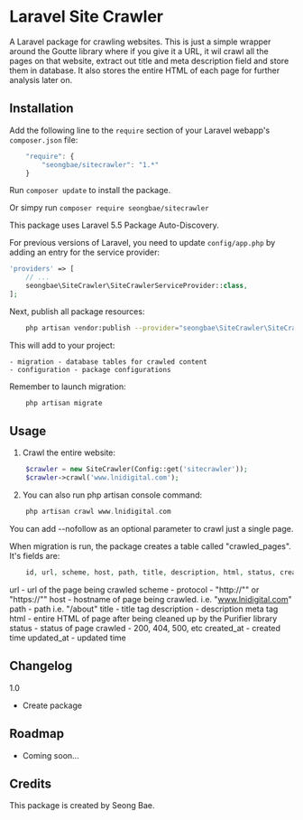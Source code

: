 Laravel Site Crawler
=======================

A Laravel package for crawling websites.  This is just a simple wrapper around the Goutte library where if you give it a URL, it wil crawl all the pages on that website, extract out title and meta description field and store them in database.  It also stores the entire HTML of each page for further analysis later on.

Installation
------------

Add the following line to the `require` section of your Laravel webapp's `composer.json` file:

```javascript
    "require": {
        "seongbae/sitecrawler": "1.*"
    }
```

Run `composer update` to install the package.

Or simpy run `composer require seongbae/sitecrawler`

This package uses Laravel 5.5 Package Auto-Discovery.

For previous versions of Laravel, you need to update `config/app.php` by adding an entry for the service provider:

```php
'providers' => [
    // ...
    seongbae\SiteCrawler\SiteCrawlerServiceProvider::class,
];
```

Next, publish all package resources:

```bash
    php artisan vendor:publish --provider="seongbae\SiteCrawler\SiteCrawlerServiceProvider"
```

This will add to your project:

    - migration - database tables for crawled content
    - configuration - package configurations

Remember to launch migration: 

```bash
    php artisan migrate
```


Usage
------

1) Crawl the entire website:

```php	
    $crawler = new SiteCrawler(Config::get('sitecrawler'));
    $crawler->crawl('www.lnidigital.com');
```

2) You can also run php artisan console command:

```php
    php artisan crawl www.lnidigital.com
```

You can add --nofollow as an optional parameter to crawl just a single page.

When migration is run, the package creates a table called "crawled_pages".  It's fields are:
```php
    id, url, scheme, host, path, title, description, html, status, created_at, updated_at
```

url - url of the page being crawled
scheme - protocol - "http://"" or "https://""
host - hostname of page being crawled.  i.e. "www.lnidigital.com"
path - path i.e. "/about"
title - title tag
description - description meta tag
html - entire HTML of page after being cleaned up by the Purifier library
status - status of page crawled - 200, 404, 500, etc
created_at - created time
updated_at - updated time

Changelog
---------

1.0
- Create package

Roadmap
-------
- Coming soon...

Credits
-------

This package is created by Seong Bae. 